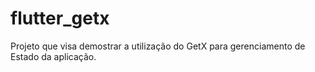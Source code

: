 # flutter_getx

Projeto que visa demostrar a utilização do GetX para gerenciamento de Estado da aplicação.


